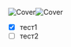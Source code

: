 
![Cover](https://raw.githubusercontent.com/warzes/SmallEngine/master/cover/1.jpg)![Cover](https://raw.githubusercontent.com/warzes/SmallEngine/master/cover/2.jpg)

- [x] тест1
- [ ] тест2